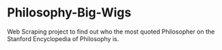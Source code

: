 # Philosophy-Big-Wigs
Web Scraping project to find out who the most quoted Philosopher on the Stanford Encyclopedia of Philosophy is.
